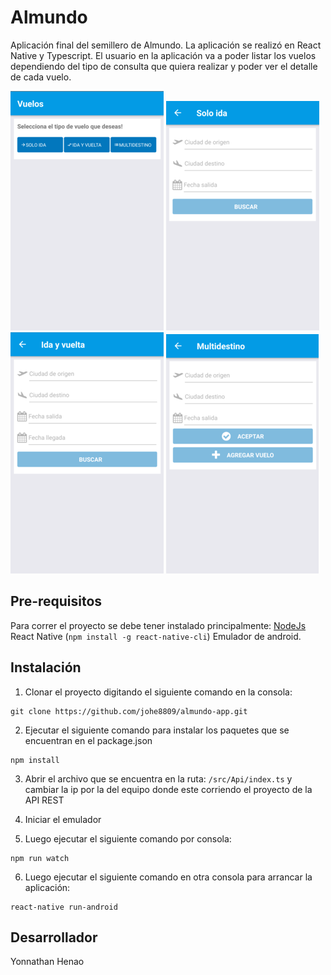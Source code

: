 # Almundo
Aplicación final del semillero de Almundo. La aplicación se realizó en React Native y Typescript.
El usuario en la aplicación va a poder listar los vuelos dependiendo del tipo de consulta que quiera realizar y poder ver el detalle de cada vuelo.

![alt text](screenshots/home.png "Pantalla de inicio")
![alt text](screenshots/oneway.png "Pantalla de vuelos solo ida")
![alt text](screenshots/roundtrip.png "Pantalla de vuelos ida y vuelta")
![alt text](screenshots/multidestination.png "Pantalla de vuelos multidestino")

## Pre-requisitos

Para correr el proyecto se debe tener instalado principalmente:
[NodeJs](https://nodejs.org/es/download/)
React Native (`npm install -g react-native-cli`)
Emulador de android.


## Instalación

1. Clonar el proyecto digitando el siguiente comando en la consola: 

```
git clone https://github.com/johe8809/almundo-app.git
```
2. Ejecutar el siguiente comando para instalar los paquetes que se encuentran en el package.json

```
npm install
```
3. Abrir el archivo que se encuentra en la ruta: `/src/Api/index.ts` y cambiar la ip por la del equipo donde este corriendo el proyecto de la API REST

4. Iniciar el emulador

5. Luego ejecutar el siguiente comando por consola:

```
npm run watch
```
6. Luego ejecutar el siguiente comando en otra consola para arrancar la aplicación:

```
react-native run-android
```

## Desarrollador
Yonnathan Henao
